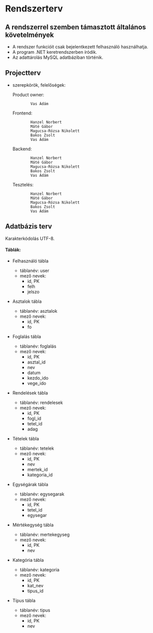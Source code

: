 # Rendszerterv

## A rendszerrel szemben támasztott általános követelmények
- A rendszer funkcióit csak bejelentkezett felhasználó használhatja.
- A program .NET keretrendszerben íródik.
- Az adattárolás MySQL adatbáziban történik.

  
## Projectterv
 - szerepkörök, felelőségek:
   
     Product owner:

               Vas Ádám

     Frontend:
   
               Hanzel Norbert
               Máté Gábor
               Magucsa-Rózsa Nikolett
               Bakos Zsolt
               Vas Ádám
   
     Backend:

               Hanzel Norbert
               Máté Gábor
               Magucsa-Rózsa Nikolett
               Bakos Zsolt
               Vas Ádám
   		
   Tesztelés:

               Hanzel Norbert
               Máté Gábor
               Magucsa-Rózsa Nikolett
               Bakos Zsolt
               Vas Ádám

## Adatbázis terv
Karakterkódolás UTF-8.

#### Táblák:

- Felhasználó tábla
	- táblanév: user
	- mező nevek: 
		- id, PK
      - felh
      - jelszo

- Asztalok tábla
	- táblanév: asztalok
	- mező nevek: 
		- id, PK
      - fo

- Foglalás tábla
	- táblanév: foglalás
	- mező nevek: 
		- id, PK
      - asztal_id
      - nev
      - datum
      - kezdo_ido
      - vege_ido

- Rendelések tábla
	- táblanév: rendelesek
	- mező nevek: 
		- id, PK
      - fogl_id
      - tetel_id
      - adag

- Tételek tábla
	- táblanév: tetelek
	- mező nevek: 
		 - id, PK
      - nev
      - mertek_id
      - kategoria_id
 
- Egységárak tábla
	- táblanév: egysegarak
	- mező nevek: 
		- id, PK
      - tetel_id
      - egysegar

- Mértékegység tábla
	- táblanév: mertekegyseg
	- mező nevek: 
		- id, PK
      - nev

- Kategória tábla
	- táblanév: kategoria
	- mező nevek: 
		- id, PK
      - kat_nev
      - tipus_id
 
- Típus tábla
	- táblanév: tipus
	- mező nevek: 
		- id, PK
      - nev
